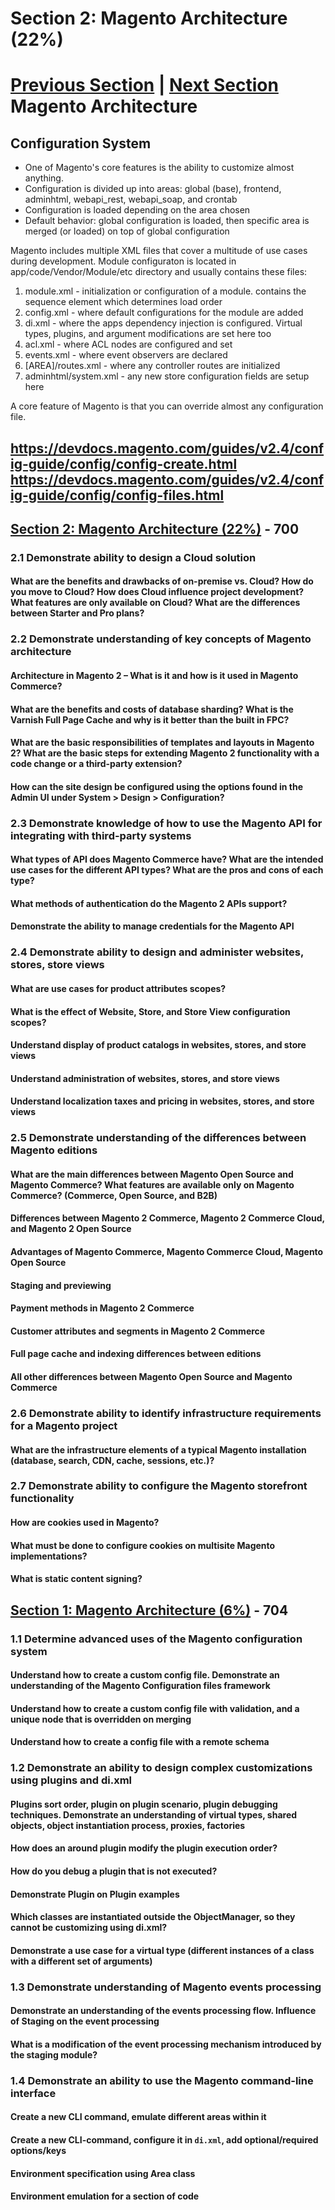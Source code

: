 # Section 2: Magento Architecture (22%)

[Previous Section](./1.md) | [Next Section](./3.md)
Magento Architecture
====================

Configuration System
--------------------

* One of Magento's core features is the ability to customize almost anything.
* Configuration is divided up into areas: global (base), frontend, adminhtml, webapi_rest, webapi_soap, and crontab
* Configuration is loaded depending on the area chosen
* Default behavior: global configuration is loaded, then specific area is merged (or loaded) on top of global configuration

Magento includes multiple XML files that cover a multitude of use cases during development. Module configuraton
is located in app/code/Vendor/Module/etc directory and usually contains these files:

1. module.xml - initialization or configuration of a module. contains the sequence element which determines load order
2. config.xml - where default configurations for the module are added
3. di.xml - where the apps dependency injection is configured. Virtual types, plugins, and argument modifications are set here too
4. acl.xml - where ACL nodes are configured and set
5. events.xml - where event observers are declared
6. [AREA]/routes.xml - where any controller routes are initialized
7. adminhtml/system.xml - any new store configuration fields are setup here

A core feature of Magento is that you can override almost any configuration file.

https://devdocs.magento.com/guides/v2.4/config-guide/config/config-create.html
https://devdocs.magento.com/guides/v2.4/config-guide/config/config-files.html
-----


## [Section 2: Magento Architecture (22%)](./2.md)  - 700

### **2.1** Demonstrate ability to design a Cloud solution

#### **What are the benefits and drawbacks of on-premise vs. Cloud? How do you move to Cloud? How does Cloud influence project development? What features are only available on Cloud? What are the differences between Starter and Pro plans?**

### **2.2** Demonstrate understanding of key concepts of Magento architecture

#### **Architecture in Magento 2 – What is it and how is it used in Magento Commerce?**

#### **What are the benefits and costs of database sharding? What is the Varnish Full Page Cache and why is it better than the built in FPC?**

#### **What are the basic responsibilities of templates and layouts in Magento 2? What are the basic steps for extending Magento 2 functionality with a code change or a third-party extension?**

#### **How can the site design be configured using the options found in the Admin UI under System > Design > Configuration?**

### **2.3** Demonstrate knowledge of how to use the Magento API for integrating with third-party systems

#### **What types of API does Magento Commerce have? What are the intended use cases for the different API types? What are the pros and cons of each type?**

#### **What methods of authentication do the Magento 2 APIs support?**

#### **Demonstrate the ability to manage credentials for the Magento API**

### **2.4** Demonstrate ability to design and administer websites, stores, store views

#### **What are use cases for product attributes scopes?**

#### **What is the effect of Website, Store, and Store View configuration scopes?**

#### **Understand display of product catalogs in websites, stores, and store views**

#### **Understand administration of websites, stores, and store views**

#### **Understand localization taxes and pricing in websites, stores, and store views**

### **2.5** Demonstrate understanding of the differences between Magento editions

#### **What are the main differences between Magento Open Source and Magento Commerce? What features are available only on Magento Commerce? (Commerce, Open Source, and B2B)**

#### **Differences between Magento 2 Commerce, Magento 2 Commerce Cloud, and Magento 2 Open Source**

#### **Advantages of Magento Commerce, Magento Commerce Cloud, Magento Open Source**

#### **Staging and previewing**

#### **Payment methods in Magento 2 Commerce**

#### **Customer attributes and segments in Magento 2 Commerce**

#### **Full page cache and indexing differences between editions**

#### **All other differences between Magento Open Source and Magento Commerce**

### **2.6** Demonstrate ability to identify infrastructure requirements for a Magento project

#### **What are the infrastructure elements of a typical Magento installation (database, search, CDN, cache, sessions, etc.)?**

### **2.7** Demonstrate ability to configure the Magento storefront functionality

#### **How are cookies used in Magento?**

#### **What must be done to configure cookies on multisite Magento implementations?**

#### **What is static content signing?**




## [Section 1: Magento Architecture (6%)](./1.md)  - 704

### **1.1**  Determine advanced uses of the Magento configuration system

#### **Understand how to create a custom config file. Demonstrate an understanding of the Magento Configuration files framework**

#### **Understand how to create a custom config file with validation, and a unique node that is overridden on merging**

#### **Understand how to create a config file with a remote schema**

### **1.2**  Demonstrate an ability to design complex customizations using plugins and di.xml

#### **Plugins sort order, plugin on plugin scenario, plugin debugging techniques. Demonstrate an understanding of virtual types, shared objects, object instantiation process, proxies, factories**

#### **How does an around plugin modify the plugin execution order?**

#### **How do you debug a plugin that is not executed?**

#### **Demonstrate Plugin on Plugin examples**

#### **Which classes are instantiated outside the ObjectManager, so they cannot be customizing using di.xml?**

#### **Demonstrate a use case for a virtual type (different instances of a class with a different set of arguments)**

### **1.3**  Demonstrate understanding of Magento events processing

#### **Demonstrate an understanding of the events processing flow. Influence of Staging on the event processing**

#### **What is a modification of the event processing mechanism introduced by the staging module?**

### **1.4**  Demonstrate an ability to use the Magento command-line interface

#### **Create a new CLI command, emulate different areas within it**

#### **Create a new CLI-command, configure it in `di.xml`, add optional/required options/keys**

#### **Environment specification using Area class**

#### **Environment emulation for a section of code**